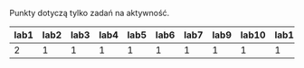 Punkty dotyczą tylko zadań na aktywność.

| lab1 | lab2 | lab3 | lab4 | lab5 | lab6 | lab7 | lab9 | lab10 | lab11 |
|------|------|------|------|------|------|------|------|-------|-------|
|    2 |    1 |    1 |    1 |    1 |    1 |    1 |    1 |     1 |     1 |

